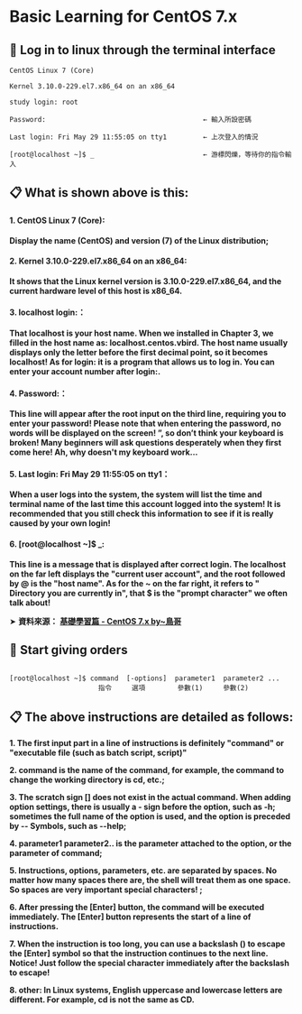 # Basic Learning for CentOS 7.x

## 📣 Log in to linux through the terminal interface

```
CentOS Linux 7 (Core)

Kernel 3.10.0-229.el7.x86_64 on an x86_64

study login: root

Password:                                       ← 輸入所設密碼

Last login: Fri May 29 11:55:05 on tty1         ← 上次登入的情況

[root@localhost ~]$ _                           ← 游標閃爍，等待你的指令輸入
```

## 📋 What is shown above is this:

#### 1. CentOS Linux 7 (Core):
**Display the name (CentOS) and version (7) of the Linux distribution;**


#### 2. Kernel 3.10.0-229.el7.x86_64 on an x86_64:
**It shows that the Linux kernel version is 3.10.0-229.el7.x86_64, and the current hardware level of this host is x86_64.**


#### 3. localhost login:：
**That localhost is your host name. When we installed in Chapter 3, we filled in the host name as: localhost.centos.vbird. The host name usually displays only the letter before the first decimal point, so it becomes localhost! As for login: it is a program that allows us to log in. You can enter your account number after login:.**


#### 4. Password:：
**This line will appear after the root input on the third line, requiring you to enter your password! Please note that when entering the password, no words will be displayed on the screen! ”, so don’t think your keyboard is broken! Many beginners will ask questions desperately when they first come here! Ah, why doesn't my keyboard work...**

#### 5. Last login: Fri May 29 11:55:05 on tty1：
**When a user logs into the system, the system will list the time and terminal name of the last time this account logged into the system! It is recommended that you still check this information to see if it is really caused by your own login!**

#### 6. [root@localhost ~]$ _:
**This line is a message that is displayed after correct login. The localhost on the far left displays the "current user account", and the root followed by @ is the "host name". As for the ~ on the far right, it refers to " Directory you are currently in", that $ is the "prompt character" we often talk about!**



➤  **資料來源：** [**基礎學習篇 - CentOS 7.x by~鳥哥**](https://linux.vbird.org/linux_basic/centos7/0160startlinux.php) 




## 📣 Start giving orders


```

[root@localhost ~]$ command  [-options]  parameter1  parameter2 ...
                      指令     選項        參數(1)     參數(2)

```


## 📋 The above instructions are detailed as follows:

**1. The first input part in a line of instructions is definitely "command" or "executable file (such as batch script, script)"**

**2. command is the name of the command, for example, the command to change the working directory is cd, etc.;**

**3. The scratch sign [] does not exist in the actual command. When adding option settings, there is usually a - sign before the option, such as -h; sometimes the full name of the option is used, and the option is preceded by -- Symbols, such as --help;**

**4. parameter1 parameter2.. is the parameter attached to the option, or the parameter of command;**

**5. Instructions, options, parameters, etc. are separated by spaces. No matter how many spaces there are, the shell will treat them as one space. So spaces are very important special characters! ;**

**6. After pressing the [Enter] button, the command will be executed immediately. The [Enter] button represents the start of a line of instructions.**

**7. When the instruction is too long, you can use a backslash (\) to escape the [Enter] symbol so that the instruction continues to the next line. Notice! Just follow the special character immediately after the backslash to escape!**

**8. other:
In Linux systems, English uppercase and lowercase letters are different. For example, cd is not the same as CD.**
